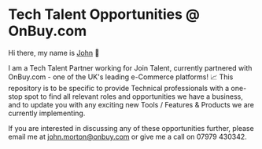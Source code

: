 # Tech Talent Opportunities @ OnBuy.com
Hi there, my name is [John](https://www.linkedin.com/in/john-morton-720923147/) 👋

I am a Tech Talent Partner working for Join Talent, currently partnered with OnBuy.com - one of the UK's leading e-Commerce platforms! 📈
This repository is to be specific to provide Technical professionals with a one-stop spot to find all relevant roles and opportunities we have a business, and to update you with any exciting new Tools / Features & Products we are currently implementing.

If you are interested in discussing any of these opportunities further, please email me at john.morton@onbuy.com or give me a call on 07979 430342.
